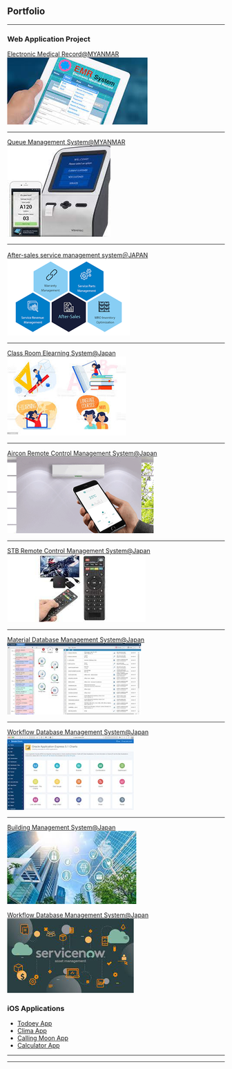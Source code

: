 ## Portfolio

---

### Web Application Project

[Electronic Medical Record@MYANMAR](/EMR_page)
<img src="images/EMR.jpeg?raw=true"/>

---
[Queue Management System@MYANMAR](/pdf/sample_presentation.pdf)
<img src="images/QMS.jpeg?raw=true"/>

---
[After-sales service management system＠JAPAN](http://example.com/)
<img src="images/AfterSaleService.png?raw=true"/>

---

[Class Room Elearning System@Japan](/sample_page)
<img src="images/Elearning.jpeg?raw=true"/>

---
[Aircon Remote Control Management System@Japan](/sample_page)
<img src="images/aircon_remoteS.gif?raw=true"/>

---
[STB Remote Control Management System@Japan](/sample_page)
<img src="images/STB.jpeg?raw=true"/>

---
[Material Database Management System@Japan](/sample_page)
<img src="images/OracleApexS.jpg?raw=true"/>

---
[Workflow Database Management System@Japan](/sample_page)
<img src="images/OracleApexS2.jpg?raw=true"/>

---
[Building Management System@Japan](/sample_page)
<img src="images/BMS2.jpeg?raw=true"/>

[Workflow Database Management System@Japan](/sample_page)
<img src="images/Service Now.jpeg?raw=true"/>

### iOS Applications

- [Todoey App](http://example.com/)
- [Clima App](http://example.com/)
- [Calling Moon App](http://example.com/)
- [Calculator App](http://example.com/)

---




---
<!-- <p style="font-size:11px">Page template forked from <a href="https://github.com/evanca/quick-portfolio">evanca</a></p>-->
<!-- Remove above link if you don't want to attibute -->
